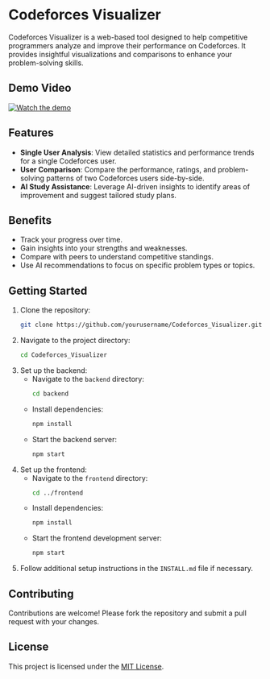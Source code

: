 # Codeforces Visualizer

Codeforces Visualizer is a web-based tool designed to help competitive programmers analyze and improve their performance on Codeforces. It provides insightful visualizations and comparisons to enhance your problem-solving skills.

## Demo Video
[![Watch the demo](https://github.com/user-attachments/assets/412b7d82-31f7-4dc4-83ad-26329ec741d5)](https://youtu.be/9AFm602kRfo)


## Features

- **Single User Analysis**: View detailed statistics and performance trends for a single Codeforces user.
- **User Comparison**: Compare the performance, ratings, and problem-solving patterns of two Codeforces users side-by-side.
- **AI Study Assistance**: Leverage AI-driven insights to identify areas of improvement and suggest tailored study plans.

## Benefits

- Track your progress over time.
- Gain insights into your strengths and weaknesses.
- Compare with peers to understand competitive standings.
- Use AI recommendations to focus on specific problem types or topics.

## Getting Started

1. Clone the repository:
    ```bash
    git clone https://github.com/yourusername/Codeforces_Visualizer.git
    ```
2. Navigate to the project directory:
    ```bash
    cd Codeforces_Visualizer
    ```
3. Set up the backend:
    - Navigate to the `backend` directory:
        ```bash
        cd backend
        ```
    - Install dependencies:
        ```bash
        npm install
        ```
    - Start the backend server:
        ```bash
        npm start
        ```
4. Set up the frontend:
    - Navigate to the `frontend` directory:
        ```bash
        cd ../frontend
        ```
    - Install dependencies:
        ```bash
        npm install
        ```
    - Start the frontend development server:
        ```bash
        npm start
        ```
5. Follow additional setup instructions in the `INSTALL.md` file if necessary.

## Contributing

Contributions are welcome! Please fork the repository and submit a pull request with your changes.

## License

This project is licensed under the [MIT License](LICENSE).
